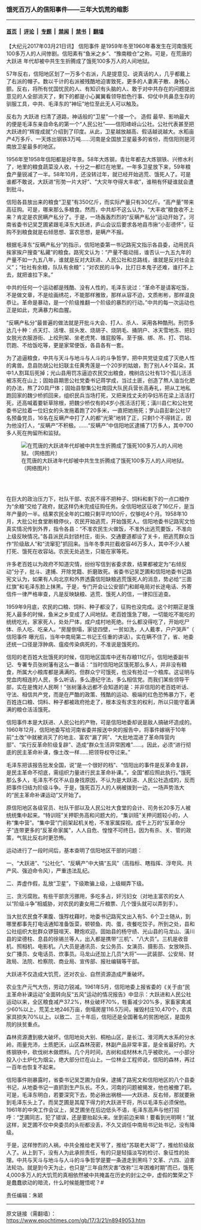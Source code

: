 ### 饿死百万人的信阳事件——三年大饥荒的缩影

---

#### [首页](../../../..?n8949053) &nbsp;|&nbsp; [评论](../../../../../epoch-comment?n8949053) &nbsp;|&nbsp; [专题](../../../../../epoch-special?n8949053) &nbsp;|&nbsp; [禁闻](../../../../../epoch-news?n8949053) &nbsp;|&nbsp; [禁书](../../../../../books?n8949053) &nbsp;|&nbsp; [翻墙](https://github.com/gfw-breaker/nogfw/blob/master/README.md?n8949053)


<div class="post_content" id="artbody" itemprop="articleBody">
 <!-- article content begin -->
 <p>
  【大纪元2017年03月21日讯】
  <ok href="https://www.epochtimes.com/gb/tag/%E4%BF%A1%E9%98%B3%E4%BA%8B%E4%BB%B6.html">
   信阳事件
  </ok>
  是1959年冬至1960年春发生在河南饿死100多万人的人间惨剧。信阳素有“鱼米之乡”、“豫南粮仓”之称。可是，在荒唐的
  <ok href="https://www.epochtimes.com/gb/tag/%E5%A4%A7%E8%B7%83%E8%BF%9B.html">
   大跃进
  </ok>
  年代却被中共生生折腾成了饿死100多万人的人间地狱。
 </p>
 <p>
  57年反右，信阳地区划了一万多个右派，凡是提意见、说真话的人，几乎都戴上了右派的帽子。数以千计的右派被残酷地迫害致死，更多的人妻离子散、身残心颤。反右，将所有忧国忧民的人、有知识有头脑的人、敢于对中共存在的问题提出意见的人全部消灭了，剩下的都是小心翼翼看领导脸色行事、仰仗中共鼻息生存的驯服工具，中共、毛泽东的“神坛”地位至此无人可以触及。
 </p>
 <p>
  反右为
  <ok href="https://www.epochtimes.com/gb/tag/%E5%A4%A7%E8%B7%83%E8%BF%9B.html">
   大跃进
  </ok>
  扫清了道路，神话般的“卫星”一个接一个。
  <ok href="https://www.epochtimes.com/gb/tag/%E9%80%A0%E5%81%87.html">
   造假
  </ok>
  最早、影响最大的便是毛泽东亲自命名的第一个“人民公社”——信阳嵖岈山公社。公社代表甚至把大跃进的“辉煌成就”介绍到了印度。从此，卫星越放越高、假话越说越大。水稻亩产4万多斤、一天炼出钢铁3万吨……河南是全国放卫星最多的省份，而信阳则是河南放卫星最多的地区。
 </p>
 <p>
  1956年至1958年信阳都是好年景。58年大炼钢，青壮年都去大炼钢铁、兴修水利了，地里的粮食蔬菜没人收，十分之一都烂在地里。一年多卫星放下来，59年粮食产量锐减了一半。58年10月，还没转过年，就已经开始逃荒、饿死人了。可是谁都不敢说，大跃进“形势一片大好”、“大灾年夺得大丰收”，谁稍有怀疑谁就会遭到批斗。
 </p>
 <p>
  信阳各县放出来的粮食“卫星”有350亿斤，而实际产量只有30亿斤。“高产量”带来高征购。可是，哪来那么多粮食。然而，中共却不这么认为，“大丰收”粮食收不上来？肯定是农民瞒产私分了。于是，一场轰轰烈烈的“反瞒产私分”运动开始了。河南省委书记吴芝圃紧跟毛泽东大跃进，庐山会议后要求各地县市揪“小彭德怀”，征购不到粮食就是右倾思想、富农思想，是瞒产不报。
 </p>
 <p>
  根据毛泽东“反瞒产私分”的指示，信阳地委第一书记路宪文指示各县委，动用民兵挨家挨户搜查“私藏”的粮食。路宪文认为：“产量不能动摇，谁否认一九五九年的产量不如一九五八年，谁就是反对大跃进、人民公社和总路线，谁就是反对社会主义”；“社社有余粮，队队有余粮”；“对农民的斗争，比打日本鬼子还难，谁打不上去，就把谁拉下来。”
 </p>
 <p>
  中共的任何一个运动都是残酷、没有人性的，毛泽东说过：“革命不是请客吃饭，不是做文章，不是绘画绣花，不能那样雅致，那样从容不迫，文质彬彬，那样温良恭让。革命是暴动，是一个阶级推翻一个阶级的暴烈的行动。”中共的每一次运动也正是如此，充满暴力和血腥。
 </p>
 <p>
  “反瞒产私分”最普遍的做法就是开批斗大会、打人、杀人、采用各种酷刑。刑罚多达几十种：点天灯、活埋、拔头发、烧胡子、烧阴毛、捅阴户、冰天雪地冻、把妇女脱光衣服游街、上绞刑架、坐老虎凳、锥屁股等。至于捆、绑、吊、打、罚站、罚跑、不给饭吃等，更是家常便饭，各县各有一套。
 </p>
 <p>
  为了追逼粮食，中共与天斗与地斗与人斗的斗争哲学，把中共党徒变成了灭绝人性的禽兽。息县防胡公社妇联主任黄秀莲是一个20岁的姑娘，割了别人4个耳朵，其中1人割耳后死掉；光山县用罚冻逼迫农民交出粮食，槐树店公社有13个孤儿活活被冻死在山上；固始县期思公社党委书记蒋学成，当过土匪，创造了熬人油当化肥的办法，熬了20具尸体；固始县黎集公社南园大队民兵营长高寿礼，把从工地私跑回家的魏少桥抓回来，组织民兵当场打死，又把来找丈夫的孕妇吊在梁上活活打死，还高喊着要斩草除根，把魏少桥仅有的4岁小孩活活打死；潢川县仁和公社党委书记拉着一位妇女的头发拖着跑了20多米，一直把她拖死；罗山县彭新公社17名预备党员，16名在反瞒产中打了人的都“光荣”地转了正，只剩1个不得转正，因为他没打人，“反瞒产”不积极。……“反瞒产”中信阳地区逮捕了1万多人，其中700多人死在拘留所和监狱。
 </p>
 <figure aria-describedby="caption-attachment-8949080" class="wp-caption alignnone" id="attachment_8949080" style="width: 450px">
  <ok href=" https://i.epochtimes.com/assets/uploads/2017/03/1400342880-3337314073-450x302.jpg" rel="noreferrer noopener" target="_blank">
   <img alt="在荒唐的大跃进年代却被中共生生折腾成了饿死100多万人的人间地狱。（网络图片）" class="size-medium wp-image-8949080" src="https://i.epochtimes.com/assets/uploads/2017/03/1400342880-3337314073-450x302.jpg"/>
  </ok>
  <br/><figcaption class="wp-caption-text" id="caption-attachment-8949080">
   在荒唐的大跃进年代却被中共生生折腾成了饿死100多万人的人间地狱。（网络图片）
  </figcaption><br/>
 </figure><br/>
 <p>
  在巨大的政治压力下，社队干部、农民不得不把种子、饲料和剩下的一点口粮作为“余粮”交给了政府，就这样仍未完成征购任务。全信阳地区征收了16亿斤，是当年产量的一半。结果农民全年的口粮只剩平均100斤，仅够吃4个月。1958年10月，大批公社食堂断粮停伙，农民开始逃荒，开始饿死人。信阳地委书记路宪文怕真实情况传到外界，指令各县：“不准农民生火做饭，不准外出逃荒要饭，不准向上级反映情况。”各县派民兵封锁村庄，街头、交通要道都设了关卡，把逃荒群众当作“阶级敌人”和“流窜犯”抓回来。当年冬季共拦截收容46万多人，其中不少人被打死、饿死在收容站。农民无处逃生，只能在家等死。
 </p>
 <p>
  许多老百姓以为政府不知道灾情，纷纷写信到省委求救，结果都被定为“右倾反动”分子，批斗、逮捕、开除党籍、折磨致死。省委书记吴芝圃和信阳地委书记路宪文认为，如果有人向北京和外界透露信阳缺粮逃荒饿死人的消息，势必给“三面红旗”和毛泽东脸上抹黑。于是，专门开会让公安部门和邮电局对长途电话、外寄信件一律严格审查，凡是反映缺粮、逃荒、饿死人的信，一律扣压追查。
 </p>
 <p>
  1959年9月底，农民的口粮、饲料、种子都没了，征购也没完成。这个时期正是饿死人最多的时候，鱼米之乡变成了人间地狱。老百姓饿急了眼，一切能吃不能吃的统统吃光，家家死人，处处尸体，成户成村地死绝。什么都没得吃了，开始吃尸体、杀人吃、吃亲人。“房屋倒塌，家徒四壁，一贫如洗，人人戴孝，户户哭声”（
  <ok href="https://www.epochtimes.com/gb/tag/%E4%BF%A1%E9%98%B3%E4%BA%8B%E4%BB%B6.html">
   信阳事件
  </ok>
  曝光后，当年中南局第二书记王任重的讲话）。实在瞒不住了，省、地委还统一口径是浮肿病、瘟疫传染病死的，不准说是饿死的。
 </p>
 <p>
  信阳的老百姓大批饿死的时候，信阳地区国库中还有存粮11亿斤。信阳地委副书记、专署专员张树藩有这么一番话：“当时信阳地区饿死那么多人，并非没有粮食，所属大小粮库都是满满的。但群众宁可饿死，也没有抢过一个粮库。这证明与党血肉相连的人民，多么听话，多么遵纪守法，多么相信党。而我们某些领导干部，实在是愧对人民啊！”张树藩永远都不会知道的是：并非信阳的老百姓听话、守法、相信共产党，而是在严酷的政策、残酷的运动、极端的红色恐怖暴力下，老百姓连口粮、饲料、种子都被政府抢走了，根本没有求生的权利，所以只能守着满满的粮仓活活饿死。
 </p>
 <p>
  信阳事件本是大跃进、人民公社的产物，可是信阳地委却说是敌人搞破坏造成的。1960年12月，信阳地委写给河南省委并报送中央的报告中，将事件嫁祸于10年前“土改”中就被消灭了的地主、富农“漏了网”、“大批地混进了革命阵营内部”、“实行反革命阶级复辟”、造成“群众生活异常困难”……。因此，必须“进行彻底的民主革命补课，像土改一样……把领导权夺过来。”
 </p>
 <p>
  毛泽东把该报告批发全国，说“是一个很好的档”、“信阳出的事件是反革命复辟，是民主革命不彻底，需组织力量进行民主革命补课。”，全国“都应照此执行。”饿死那么多人，毛泽东不仅不从自身找原因，不认为是大跃进、人民公社造成的，反而把事件归结为阶级斗争。于是，饿死百万人的人祸被拨到一边，一场声势浩大的“民主革命补课运动”又开始了。
 </p>
 <p>
  原信阳地区各级官员、社队干部以及人民公社大食堂的会计、司务长20多万人被统统集中起来。“特训班”关押职务高和问题大的，“集训班”关押问题较小的，人称“集中营”。“集中营”门前架起机关枪，不准家属探视。成千上万的“反革命分子”连带更多的“反革命家属”，人人自危、惶惶不可终日。因为有杀、关、管的政策，气氛比反右时更恐怖。
 </p>
 <p>
  运动进行了一段时间后，基本查明了信阳地区干部的问题：
 </p>
 <p>
  一、“大跃进”、“公社化”、“反瞒产”中大搞“五风”（高指标、瞎指挥、浮夸风、共产风、强迫命令风），严重违法乱纪。
 </p>
 <p>
  二、弄虚作假，乱放“卫星”，下级欺骗上级，上级糊弄下级。
 </p>
 <p>
  三、贪污腐败。有些干部贪污挪用，多吃多占，奸污妇女（对地主富农的女人以“阶级斗争”相威胁，对农民的妻女用二斤粮票、几个馒头就可以弄到手）。
 </p>
 <p>
  当大批农民食不果腹、饿殍枕藉时，地委书记路宪文出入有5、6个卫士随从，到哪里都事先打电话通知准备饭菜，顿顿鱼、肉、蛋，夜餐吃饺子。所到之处，县和公社组织大批群众锣鼓喧天、鞭炮欢迎。固始县的杨守绩、光山县的马龙山、潢川县的梁德柱、息县的徐锡兰等人，出入都是携带“三机”、“八大员”。三机是收音机、照相机、电影机。八大员是通讯员、女公务员、女演员、摄影员、女放映员、女广播员、女电话员、炊事员。马龙山还加上几员“大将”——武装部、公安局、财政局、法院、检察院、商业局、宣传部、报社编辑等干部。
 </p>
 <p>
  大跃进不仅造成大饥荒，还对农业、自然资源造成严重破坏。
 </p>
 <p>
  农业生产元气大伤，劳动力锐减。1961年5月，信阳地委上报省委的《关于由“民主革命补课运动”全面转向反“五风”运动的情况报告》中显示：大跃进和人民公社运动以来，全区粮食减产37.2%，林业破坏70%，牲畜减少20%多，家畜家禽减少60%以上，荒芜土地246万亩，倒塌房屋116.5万间，摧毁村庄10,470个，农具家具损失70%以上。以致二、三十年后，信阳还是全国著名的贫困地区，是国务院的扶贫重点。
 </p>
 <p>
  森林资源遭到极大破坏。信阳地处大别、桐柏山区，是长江、淮河两大水系的分水岭，雨量充沛，土质肥沃，山区森林茂密，林副产品非常丰富，是全省最好的。大练钢铁中，砍伐树木做燃料。几个月时间，古树和成材林木几乎被砍光。一小部分投入小土炉化为烟尘，绝大部分烂在山上。一位林业工程师说，信阳的森林，再过一百年也恢复不起来。
 </p>
 <p>
  信阳事件刚暴露时，省委书记吴芝圃为自保，逮捕了路宪文和信阳地区的八个县委书记，从地委书记一直抓到生产队长。不久，河南的问题被揭发，他也被撤了职。可是，毛泽东明白，若要深究下去，势必揪出祸根——大跃进、反右倾，那就要揪到毛泽东头上了。而吴芝圃是其麾下得力的大跃进干将，所以毛泽东必须保他。1961年的中央工作会议上，吴芝圃坐在后边低头不语，毛泽东高声与他打招呼：“芝圃同志，犯了错误，还是要抬起头来。坐到前边来嘛！要看到光明啊！”就这样，吴芝圃不仅中央委员的头衔都没丢，不久又调任中南局书记处书记，没有降级。
 </p>
 <p>
  于是，这样惨烈的人祸，中共全推给老天爷了，推给“苏联老大哥”了，推给阶级敌人了。从上到下，没有人为此承担责任，有的只是轻描淡写的检讨、象征性的处理。中共与天斗与地斗与人斗的斗争哲学是要一条道走到黑吗？文革、六四、迫害法轮功。就是到今天为止，也只是“三年自然灾害”改称“三年困难时期”而已，饿死4,000多万人的大饥荒的真相依然被中共掩盖在历史的封尘之中，虚假的繁荣之下是蠢蠢欲动的暗流，什么时候能醒悟呢？#
 </p>
 <p>
  责任编辑：朱颖
 </p>
 <!-- article content end -->
 <div id="below_article_ad">
 </div>
</div>


---

原文链接（需翻墙）：https://www.epochtimes.com/gb/17/3/21/n8949053.htm